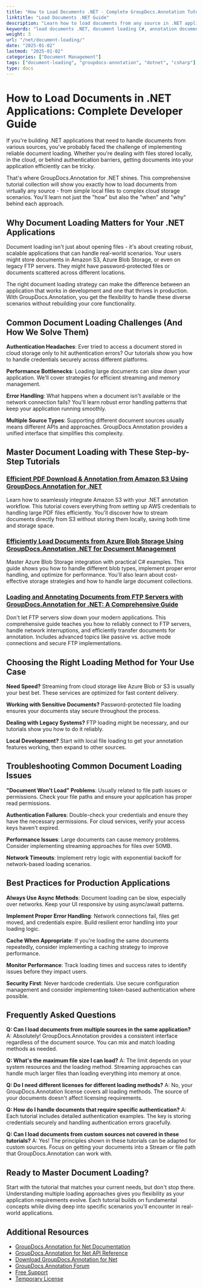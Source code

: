 ```yaml
---
title: "How to Load Documents .NET - Complete GroupDocs.Annotation Tutorial"
linktitle: "Load Documents .NET Guide"
description: "Learn how to load documents from any source in .NET applications using GroupDocs.Annotation. Complete guide with C# examples for cloud, FTP, and local files."
keywords: "load documents .NET, document loading C#, annotation document management, PDF annotation .NET, Azure blob storage document loading"
weight: 3
url: "/net/document-loading/"
date: "2025-01-02"
lastmod: "2025-01-02"
categories: ["Document Management"]
tags: ["document-loading", "groupdocs-annotation", "dotnet", "csharp"]
type: docs
---
```

# How to Load Documents in .NET Applications: Complete Developer Guide

If you're building .NET applications that need to handle documents from various sources, you've probably faced the challenge of implementing reliable document loading. Whether you're dealing with files stored locally, in the cloud, or behind authentication barriers, getting documents into your application efficiently can be tricky.

That's where GroupDocs.Annotation for .NET shines. This comprehensive tutorial collection will show you exactly how to load documents from virtually any source - from simple local files to complex cloud storage scenarios. You'll learn not just the "how" but also the "when" and "why" behind each approach.

## Why Document Loading Matters for Your .NET Applications

Document loading isn't just about opening files - it's about creating robust, scalable applications that can handle real-world scenarios. Your users might store documents in Amazon S3, Azure Blob Storage, or even on legacy FTP servers. They might have password-protected files or documents scattered across different locations.

The right document loading strategy can make the difference between an application that works in development and one that thrives in production. With GroupDocs.Annotation, you get the flexibility to handle these diverse scenarios without rebuilding your core functionality.

## Common Document Loading Challenges (And How We Solve Them)

**Authentication Headaches**: Ever tried to access a document stored in cloud storage only to hit authentication errors? Our tutorials show you how to handle credentials securely across different platforms.

**Performance Bottlenecks**: Loading large documents can slow down your application. We'll cover strategies for efficient streaming and memory management.

**Error Handling**: What happens when a document isn't available or the network connection fails? You'll learn robust error handling patterns that keep your application running smoothly.

**Multiple Source Types**: Supporting different document sources usually means different APIs and approaches. GroupDocs.Annotation provides a unified interface that simplifies this complexity.

## Master Document Loading with These Step-by-Step Tutorials

### [Efficient PDF Download & Annotation from Amazon S3 Using GroupDocs.Annotation for .NET](./download-annotate-pdfs-s3-groupdocs-dotnet/)

Learn how to seamlessly integrate Amazon S3 with your .NET annotation workflow. This tutorial covers everything from setting up AWS credentials to handling large PDF files efficiently. You'll discover how to stream documents directly from S3 without storing them locally, saving both time and storage space.

### [Efficiently Load Documents from Azure Blob Storage Using GroupDocs.Annotation .NET for Document Management](./load-documents-azure-blob-groupdocs-annotation-dotnet/)

Master Azure Blob Storage integration with practical C# examples. This guide shows you how to handle different blob types, implement proper error handling, and optimize for performance. You'll also learn about cost-effective storage strategies and how to handle large document collections.

### [Loading and Annotating Documents from FTP Servers with GroupDocs.Annotation for .NET: A Comprehensive Guide](./groupdocs-annotation-net-load-from-ftp/)

Don't let FTP servers slow down your modern applications. This comprehensive guide teaches you how to reliably connect to FTP servers, handle network interruptions, and efficiently transfer documents for annotation. Includes advanced topics like passive vs. active mode connections and secure FTP implementations.

## Choosing the Right Loading Method for Your Use Case

**Need Speed?** Streaming from cloud storage like Azure Blob or S3 is usually your best bet. These services are optimized for fast content delivery.

**Working with Sensitive Documents?** Password-protected file loading ensures your documents stay secure throughout the process.

**Dealing with Legacy Systems?** FTP loading might be necessary, and our tutorials show you how to do it reliably.

**Local Development?** Start with local file loading to get your annotation features working, then expand to other sources.

## Troubleshooting Common Document Loading Issues

**"Document Won't Load" Problems**: Usually related to file path issues or permissions. Check your file paths and ensure your application has proper read permissions.

**Authentication Failures**: Double-check your credentials and ensure they have the necessary permissions. For cloud services, verify your access keys haven't expired.

**Performance Issues**: Large documents can cause memory problems. Consider implementing streaming approaches for files over 50MB.

**Network Timeouts**: Implement retry logic with exponential backoff for network-based loading scenarios.

## Best Practices for Production Applications

**Always Use Async Methods**: Document loading can be slow, especially over networks. Keep your UI responsive by using async/await patterns.

**Implement Proper Error Handling**: Network connections fail, files get moved, and credentials expire. Build resilient error handling into your loading logic.

**Cache When Appropriate**: If you're loading the same documents repeatedly, consider implementing a caching strategy to improve performance.

**Monitor Performance**: Track loading times and success rates to identify issues before they impact users.

**Security First**: Never hardcode credentials. Use secure configuration management and consider implementing token-based authentication where possible.

## Frequently Asked Questions

**Q: Can I load documents from multiple sources in the same application?**
A: Absolutely! GroupDocs.Annotation provides a consistent interface regardless of the document source. You can mix and match loading methods as needed.

**Q: What's the maximum file size I can load?**
A: The limit depends on your system resources and the loading method. Streaming approaches can handle much larger files than loading everything into memory at once.

**Q: Do I need different licenses for different loading methods?**
A: No, your GroupDocs.Annotation license covers all loading methods. The source of your documents doesn't affect licensing requirements.

**Q: How do I handle documents that require specific authentication?**
A: Each tutorial includes detailed authentication examples. The key is storing credentials securely and handling authentication errors gracefully.

**Q: Can I load documents from custom sources not covered in these tutorials?**
A: Yes! The principles shown in these tutorials can be adapted for custom sources. Focus on getting your documents into a Stream or file path that GroupDocs.Annotation can work with.

## Ready to Master Document Loading?

Start with the tutorial that matches your current needs, but don't stop there. Understanding multiple loading approaches gives you flexibility as your application requirements evolve. Each tutorial builds on fundamental concepts while diving deep into specific scenarios you'll encounter in real-world applications.

## Additional Resources

- [GroupDocs.Annotation for Net Documentation](https://docs.groupdocs.com/annotation/net/)
- [GroupDocs.Annotation for Net API Reference](https://reference.groupdocs.com/annotation/net/)
- [Download GroupDocs.Annotation for Net](https://releases.groupdocs.com/annotation/net/)
- [GroupDocs.Annotation Forum](https://forum.groupdocs.com/c/annotation)
- [Free Support](https://forum.groupdocs.com/)
- [Temporary License](https://purchase.groupdocs.com/temporary-license/)
